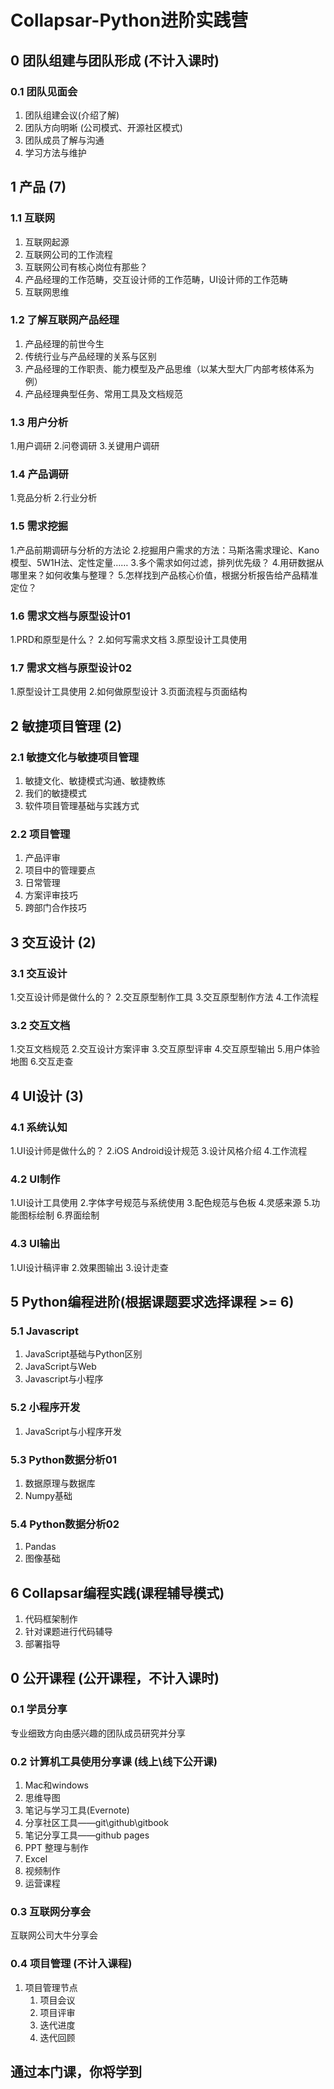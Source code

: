 # Collapsar-Python进阶实践营

## 0 团队组建与团队形成 \(不计入课时\)

### 0.1 团队见面会

1. 团队组建会议\(介绍了解\)
2. 团队方向明晰 \(公司模式、开源社区模式\)
3. 团队成员了解与沟通
4. 学习方法与维护

## 1 产品 \(7\)

### 1.1 互联网

1. 互联网起源
2. 互联网公司的工作流程
3. 互联网公司有核心岗位有那些？
4. 产品经理的工作范畴，交互设计师的工作范畴，UI设计师的工作范畴
5. 互联网思维

### 1.2 了解互联网产品经理

1. 产品经理的前世今生
2. 传统行业与产品经理的关系与区别
3. 产品经理的工作职责、能力模型及产品思维（以某大型大厂内部考核体系为例）
4. 产品经理典型任务、常用工具及文档规范

### 1.3 用户分析

1.用户调研 2.问卷调研 3.关键用户调研

### 1.4 产品调研

1.竞品分析 2.行业分析

### 1.5 需求挖掘

1.产品前期调研与分析的方法论 2.挖掘用户需求的方法：马斯洛需求理论、Kano模型、5W1H法、定性定量…… 3.多个需求如何过滤，排列优先级？ 4.用研数据从哪里来？如何收集与整理？ 5.怎样找到产品核心价值，根据分析报告给产品精准定位？

### 1.6 需求文档与原型设计01

1.PRD和原型是什么？ 2.如何写需求文档 3.原型设计工具使用

### 1.7 需求文档与原型设计02

1.原型设计工具使用 2.如何做原型设计 3.页面流程与页面结构

## 2 敏捷项目管理 \(2\)

### 2.1 敏捷文化与敏捷项目管理

1. 敏捷文化、敏捷模式沟通、敏捷教练
2. 我们的敏捷模式
3. 软件项目管理基础与实践方式

### 2.2 项目管理

1. 产品评审
2. 项目中的管理要点
3. 日常管理
4. 方案评审技巧
5. 跨部门合作技巧

## 3 交互设计 \(2\)

### 3.1 交互设计

1.交互设计师是做什么的？ 2.交互原型制作工具 3.交互原型制作方法 4.工作流程

### 3.2 交互文档

1.交互文档规范 2.交互设计方案评审 3.交互原型评审 4.交互原型输出 5.用户体验地图 6.交互走查

## 4 UI设计 \(3\)

### 4.1 系统认知

1.UI设计师是做什么的？ 2.iOS Android设计规范 3.设计风格介绍 4.工作流程

### 4.2 UI制作

1.UI设计工具使用 2.字体字号规范与系统使用 3.配色规范与色板 4.灵感来源 5.功能图标绘制 6.界面绘制

### 4.3 UI输出

1.UI设计稿评审 2.效果图输出 3.设计走查

## 5 Python编程进阶\(根据课题要求选择课程 &gt;= 6\)

### 5.1 Javascript

1. JavaScript基础与Python区别
2. JavaScript与Web
3. Javascript与小程序

### 5.2 小程序开发

1. JavaScript与小程序开发

### 5.3 Python数据分析01

1. 数据原理与数据库
2. Numpy基础

### 5.4 Python数据分析02

1. Pandas
2. 图像基础

## 6 Collapsar编程实践\(课程辅导模式\)

1. 代码框架制作
2. 针对课题进行代码辅导
3. 部署指导

## 0 公开课程 \(公开课程，不计入课时\)

### 0.1 学员分享

专业细致方向由感兴趣的团队成员研究并分享

### 0.2 计算机工具使用分享课 \(线上\线下公开课\)

1. Mac和windows
2. 思维导图
3. 笔记与学习工具\(Evernote\)
4. 分享社区工具——git\github\gitbook
5. 笔记分享工具——github pages
6. PPT 整理与制作
7. Excel 
8. 视频制作
9. 运营课程

### 0.3 互联网分享会

互联网公司大牛分享会

### 0.4 项目管理 \(不计入课程\)

1. 项目管理节点 
   1. 项目会议
   2. 项目评审
   3. 迭代进度
   4. 迭代回顾

## 通过本门课，你将学到

